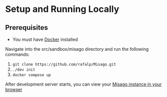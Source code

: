 # Setup and Running Locally

## Prerequisites
- You must have [Docker](https://docs.docker.com/engine/install/) installed

Navigate into the src/sandbox/misago directory and run the following commands:

1. `git clone https://github.com/rafalp/Misago.git`
2. `./dev init`
3. `docker compose up`

After development server starts, you can view your [Misago instance in your browser](http://127.0.0.1:8000/)
